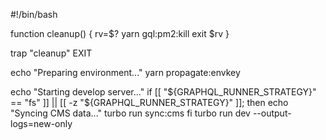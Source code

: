 #!/bin/bash

function cleanup() {
    rv=$?
    yarn gql:pm2:kill
    exit $rv
}

trap "cleanup" EXIT

echo "Preparing environment..."
yarn propagate:envkey

echo "Starting develop server..."
if [[ "${GRAPHQL_RUNNER_STRATEGY}" == "fs" ]] || [[ -z "${GRAPHQL_RUNNER_STRATEGY}" ]]; then
    echo "Syncing CMS data..."
    turbo run sync:cms
fi
turbo run dev --output-logs=new-only
